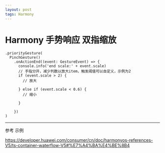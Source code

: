 ```yaml
---
layout: post
tags: Harmony
---
```


# Harmony 手势响应 双指缩放

```
.priorityGesture(
  PinchGesture()
    .onActionEnd((event: GestureEvent) => {
      console.info('end scale:' + event.scale)
      // 手指分开，减少列数以放大item，触发阈值可以自定义，示例为2
      if (event.scale > 2) {
        // 放大
		
      } else if (event.scale < 0.6) {
        // 缩小
		
      }
      
    })
)
```

---

参考 示例

https://developer.huawei.com/consumer/cn/doc/harmonyos-references-V5/ts-container-waterflow-V5#%E7%A4%BA%E4%BE%8B4
